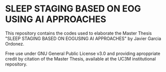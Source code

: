 # SLEEP STAGING BASED ON EOG USING AI APPROACHES
This repository contains the codes used to elaborate the Master Thesis "SLEEP STAGING BASED ON EOGUSING AI APPROACHES" by Javier Garcia Ordonez. 

Free use under GNU General Public License v3.0 and providing aproppriate credit by citation of the Master Thesis, available at the UC3M institutional repository.
